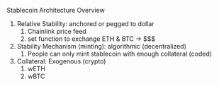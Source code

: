 Stablecoin Architecture Overview
1. Relative Stability: anchored or pegged to dollar
   1. Chainlink price feed 
   2. set function to exchange ETH & BTC -> $$$
2. Stability Mechanism (minting): algorithmic (decentralized)
   1. People can only mint stablecoin with enough collateral (coded)
3. Collateral: Exogenous (crypto)
   1. wETH
   2. wBTC

